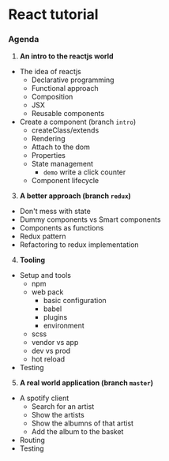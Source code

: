 # React tutorial

### Agenda
1) **An intro to the reactjs world**
  - The idea of reactjs 
    - Declarative programming
    - Functional approach
    - Composition
    - JSX
    - Reusable components
  - Create a component (branch `intro`)
    - createClass/extends  
    - Rendering
    - Attach to the dom
    - Properties
    - State management
      - `demo` write a click counter
    - Component lifecycle

3) **A better approach (branch `redux`)**
  - Don't mess with state 
  - Dummy components vs Smart components
  - Components as functions
  - Redux pattern
  - Refactoring to redux implementation

4) **Tooling**
  - Setup and tools
    - npm
    - web pack
        - basic configuration
        - babel
        - plugins
        - environment
    - scss
    - vendor vs app
    - dev vs prod
    - hot reload
  - Testing

5) **A real world application (branch `master`)**
  - A spotify client
    - Search for an artist
    - Show the artists
    - Show the albumns of that artist
    - Add the album to the basket
  - Routing
  - Testing


  

